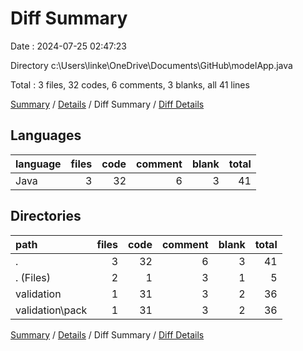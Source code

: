 # Diff Summary

Date : 2024-07-25 02:47:23

Directory c:\\Users\\linke\\OneDrive\\Documents\\GitHub\\modelApp.java

Total : 3 files,  32 codes, 6 comments, 3 blanks, all 41 lines

[Summary](results.md) / [Details](details.md) / Diff Summary / [Diff Details](diff-details.md)

## Languages
| language | files | code | comment | blank | total |
| :--- | ---: | ---: | ---: | ---: | ---: |
| Java | 3 | 32 | 6 | 3 | 41 |

## Directories
| path | files | code | comment | blank | total |
| :--- | ---: | ---: | ---: | ---: | ---: |
| . | 3 | 32 | 6 | 3 | 41 |
| . (Files) | 2 | 1 | 3 | 1 | 5 |
| validation | 1 | 31 | 3 | 2 | 36 |
| validation\\pack | 1 | 31 | 3 | 2 | 36 |

[Summary](results.md) / [Details](details.md) / Diff Summary / [Diff Details](diff-details.md)